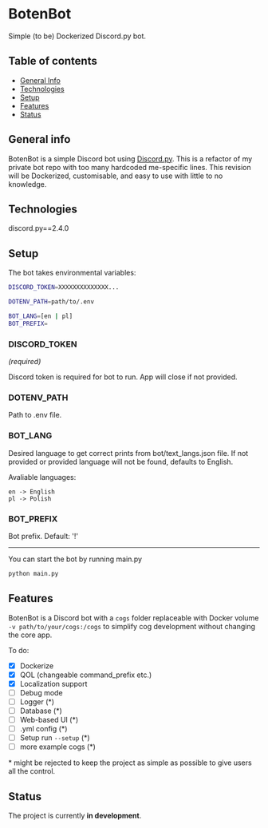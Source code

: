 # BotenBot

Simple (to be) Dockerized Discord.py bot.

## Table of contents

- [General Info](#general-info)
- [Technologies](#technologies)
- [Setup](#setup)
- [Features](#features)
- [Status](#status)

## General info

BotenBot is a simple Discord bot using [Discord.py](https://github.com/Rapptz/discord.py). This is a refactor of my private bot repo with too many hardcoded me-specific lines. This revision will be Dockerized, customisable, and easy to use with little to no knowledge.

## Technologies

discord.py==2.4.0

## Setup

The bot takes environmental variables:

```bash
DISCORD_TOKEN=XXXXXXXXXXXXXX...

DOTENV_PATH=path/to/.env

BOT_LANG=[en | pl]
BOT_PREFIX=
```
### DISCORD_TOKEN
*(required)*

Discord token is required for bot to run. App will close if not provided.

### DOTENV_PATH

Path to .env file.

### BOT_LANG

Desired language to get correct prints from bot/text_langs.json file. If not provided or provided language will not be found, defaults to English.

Avaliable languages:
```
en -> English
pl -> Polish
```

### BOT_PREFIX

Bot prefix. Default: '!'

---

You can start the bot by running main.py
```bash
python main.py
```

## Features

BotenBot is a Discord bot with a `cogs` folder replaceable with Docker volume `-v path/to/your/cogs:/cogs` to simplify cog development without changing the core app.

To do:

- [x] Dockerize
- [x] QOL (changeable command_prefix etc.)
- [x] Localization support
- [ ] Debug mode
- [ ] Logger (\*)
- [ ] Database (\*)
- [ ] Web-based UI (\*)
- [ ] .yml config (\*)
- [ ] Setup run `--setup` (\*)
- [ ] more example cogs (\*)

\* might be rejected to keep the project as simple as possible to give users all the control.

## Status

The project is currently **in development**.
